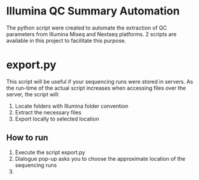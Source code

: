 # Illumina QC Summary Automation
The python script were created to automate the extraction of QC parameters from Illumina Miseq and Nextseq platforms. 2 scripts are available in this project to facilitate this purpose.

# export.py
This script will be useful if your sequencing runs were stored in servers. As the run-time of the actual script increases when accessing files over the server, the script will:
1) Locate folders with Illumina folder convention
2) Extract the necessary files
3) Export locally to selected location

## How to run
1) Execute the script export.py
2) Dialogue pop-up asks you to choose the approximate location of the sequencing runs
3) 
